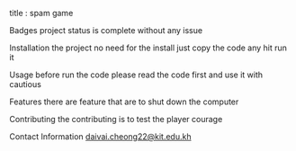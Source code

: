 title : spam game 


Badges
project status is complete without any issue

Installation
the project no need for the install just copy the code any hit run it

Usage
before run the code please read the code first and use it with cautious

Features
there are feature that are to shut down the computer

Contributing
the contributing is to test the player courage

Contact Information
daivai.cheong22@kit.edu.kh
